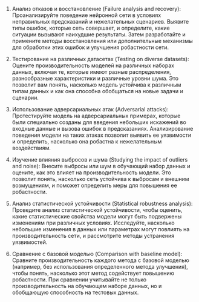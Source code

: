 
1. Анализ отказов и восстановление (Failure analysis and recovery): Проанализируйте поведение нейронной сети в условиях неправильных предсказаний и нежелательных сценариев. Выявите типы ошибок, которые сеть совершает, и определите, какие ситуации вызывают наихудшие результаты. Затем разработайте и примените методы восстановления или дополнительные механизмы для обработки этих ошибок и улучшения робастности сети.
    
2. Тестирование на различных датасетах (Testing on diverse datasets): Оцените производительность моделей на различных наборах данных, включая те, которые имеют разные распределения, разнообразные характеристики и различные уровни шума. Это позволит вам понять, насколько модель устойчива к различным типам данных и как она способна обобщаться на новые задачи и сценарии.
    
3. Использование адверсариальных атак (Adversarial attacks): Протестируйте модель на адверсариальных примерах, которые были специально созданы для введения небольших искажений во входные данные и вызова ошибок в предсказаниях. Анализирование поведения модели на таких атаках позволит выявить ее уязвимости и определить, насколько она робастна к нежелательным воздействиям.
    
4. Изучение влияния выбросов и шума (Studying the impact of outliers and noise): Внесите выбросы или шум в обучающий набор данных и оцените, как это влияет на производительность модели. Это позволит понять, насколько сеть устойчива к выбросам и внешним возмущениям, и поможет определить меры для повышения ее робастности.
    
5. Анализ статистической устойчивости (Statistical robustness analysis): Проведите анализ статистической устойчивости, чтобы оценить, какие статистические свойства модели могут быть подвержены изменениям при различных условиях. Исследуйте, насколько небольшие изменения в данных или параметрах могут повлиять на производительность сети, и рассмотрите методы устранения уязвимостей.
    
6. Сравнение с базовой моделью (Comparison with baseline model): Сравните производительность каждого метода с базовой моделью (например, без использования определенного метода улучшения), чтобы понять, насколько этот метод содействует повышению робастности. При сравнении учитывайте не только производительность на обучающем наборе данных, но и обобщающую способность на тестовых данных.